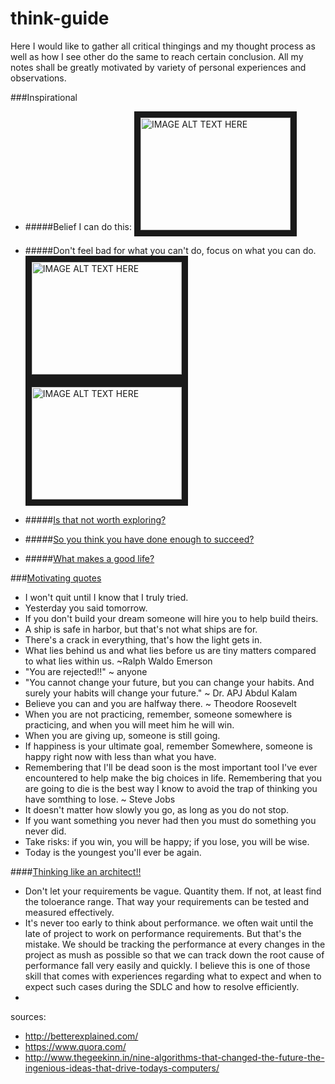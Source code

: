 # think-guide

Here I would like to gather all critical thingings and my thought process as well as how I see other do the same to reach certain conclusion. All my notes shall be greatly motivated by variety of personal experiences and observations.

###Inspirational

* #####Belief I can do this: 
<a href="http://www.youtube.com/watch?feature=player_embedded&v=7TXEZ4tP06c
" target="_blank"><img src="http://img.youtube.com/vi/7TXEZ4tP06c/0.jpg" 
alt="IMAGE ALT TEXT HERE" width="240" height="180" border="10" /></a>

* #####Don't feel bad for what you can't do, focus on what you can do.
<a href="http://www.youtube.com/watch?feature=player_embedded&v=36m1o-tM05g
" target="_blank"><img src="http://img.youtube.com/vi/36m1o-tM05g/0.jpg" 
alt="IMAGE ALT TEXT HERE" width="240" height="180" border="10" /></a>  <a href="http://www.youtube.com/watch?feature=player_embedded&v=s3QezBvN1BE
" target="_blank"><img src="http://img.youtube.com/vi/s3QezBvN1BE/0.jpg" 
alt="IMAGE ALT TEXT HERE" width="240" height="180" border="10" /></a>

* #####[Is that not worth exploring?](http://zenpencils.com/comic/rhodes/)

* #####[So you think you have done enough to succeed?]()

* #####[What makes a good life?](https://www.ted.com/talks/robert_waldinger_what_makes_a_good_life_lessons_from_the_longest_study_on_happiness?language=en)



###[Motivating quotes](https://github.com/bhochhi/think-guide/wiki/Motivating-quotes)
* I won't quit until I know that I truly tried.
* Yesterday you said tomorrow.
* If you don't build your dream someone will hire you to help build theirs.
* A ship is safe in harbor, but that's not what ships are for.
* There's a crack in everything, that's how the light gets in.
* What lies behind us and what lies before us are tiny matters compared to what lies within us. ~Ralph Waldo Emerson
* "You are rejected!!" ~ anyone
* "You cannot change your future, but you can change your habits. And surely your habits will change your future." ~ Dr. APJ Abdul Kalam
* Believe you can and you are halfway there. ~ Theodore Roosevelt
* When you are not practicing, remember, someone somewhere is practicing, and when you will meet him he will win.
* When you are giving up, someone is still going.
* If happiness is your ultimate goal, remember Somewhere, someone is happy right now with less than what you have. 
* Remembering that I'll be dead soon is the most important tool I've ever encountered to help make the big choices in life. Remembering that you are going to die is the best way I know to avoid the trap of thinking you have somthing to lose. ~ Steve Jobs
* It doesn't matter how slowly you go, as long as you do not stop.
* If you want something you never had then you must do something you never did.
* Take risks: if you win, you will be happy; if you lose, you will be wise.
* Today is the youngest you'll ever be again.


####[Thinking like an architect!!](https://github.com/bhochhi/think-guide/wiki/Thinking-like-an-architect)

 * Don't let your requirements be vague. Quantity them. If not, at least find the toloerance range. That way your requirements can be tested and measured effectively.
 * It's never too early to think about performance. we often wait until the late of project to work on performance requirements. But that's the mistake. We should be tracking the performance at every changes in the project as mush as possible so that we can track down the root cause of performance fall very easily and quickly. I believe this is one of those skill that comes with experiences regarding what to expect and when to expect such cases during the SDLC and how to resolve efficiently.
 * 

















sources:
- http://betterexplained.com/
- https://www.quora.com/
- http://www.thegeekinn.in/nine-algorithms-that-changed-the-future-the-ingenious-ideas-that-drive-todays-computers/


